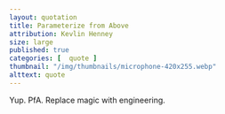 ```yaml
---
layout: quotation
title: Parameterize from Above
attribution: Kevlin Henney
size: large
published: true 
categories: [  quote ]
thumbnail: "/img/thumbnails/microphone-420x255.webp"
alttext: quote
---
```


Yup. PfA. Replace magic with engineering.
